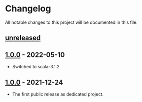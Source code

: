 # Changelog

All notable changes to this project will be documented in this file.

## [unreleased]

## [1.0.0] - 2022-05-10
- Switched to scala-3.1.2

## [1.0.0] - 2021-12-24
- The first public release as dedicated project.

[unreleased]: https://github.com/kcrypt/scala-sha/compare/v1.0.1...HEAD
[1.0.1]: https://github.com/kcrypt/scala-sha/compare/v1.0.0...v1.0.1
[1.0.0]: https://github.com/kcrypt/scala-sha/releases/tag/v1.0.0
